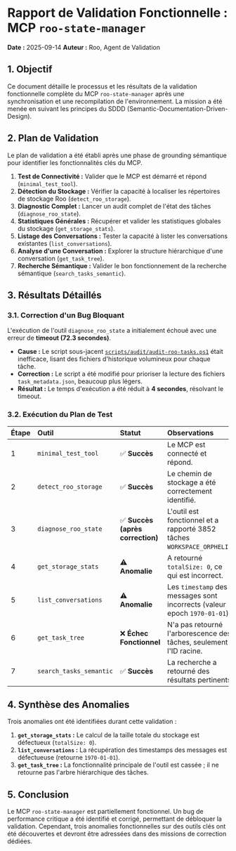 # Rapport de Validation Fonctionnelle : MCP `roo-state-manager`

**Date :** 2025-09-14
**Auteur :** Roo, Agent de Validation

## 1. Objectif

Ce document détaille le processus et les résultats de la validation fonctionnelle complète du MCP `roo-state-manager` après une synchronisation et une recompilation de l'environnement. La mission a été menée en suivant les principes du SDDD (Semantic-Documentation-Driven-Design).

## 2. Plan de Validation

Le plan de validation a été établi après une phase de grounding sémantique pour identifier les fonctionnalités clés du MCP.

1.  **Test de Connectivité :** Valider que le MCP est démarré et répond (`minimal_test_tool`).
2.  **Détection du Stockage :** Vérifier la capacité à localiser les répertoires de stockage Roo (`detect_roo_storage`).
3.  **Diagnostic Complet :** Lancer un audit complet de l'état des tâches (`diagnose_roo_state`).
4.  **Statistiques Générales :** Récupérer et valider les statistiques globales du stockage (`get_storage_stats`).
5.  **Listage des Conversations :** Tester la capacité à lister les conversations existantes (`list_conversations`).
6.  **Analyse d'une Conversation :** Explorer la structure hiérarchique d'une conversation (`get_task_tree`).
7.  **Recherche Sémantique :** Valider le bon fonctionnement de la recherche sémantique (`search_tasks_semantic`).

## 3. Résultats Détaillés

### 3.1. Correction d'un Bug Bloquant

L'exécution de l'outil `diagnose_roo_state` a initialement échoué avec une erreur de **timeout (72.3 secondes)**.

*   **Cause :** Le script sous-jacent [`scripts/audit/audit-roo-tasks.ps1`](scripts/audit/audit-roo-tasks.ps1) était inefficace, lisant des fichiers d'historique volumineux pour chaque tâche.
*   **Correction :** Le script a été modifié pour prioriser la lecture des fichiers `task_metadata.json`, beaucoup plus légers.
*   **Résultat :** Le temps d'exécution a été réduit à **4 secondes**, résolvant le timeout.

### 3.2. Exécution du Plan de Test

| Étape | Outil | Statut | Observations |
| :--- | :--- | :--- | :--- |
| 1 | `minimal_test_tool` | ✅ **Succès** | Le MCP est connecté et répond. |
| 2 | `detect_roo_storage` | ✅ **Succès** | Le chemin de stockage a été correctement identifié. |
| 3 | `diagnose_roo_state` | ✅ **Succès (après correction)** | L'outil est fonctionnel et a rapporté 3852 tâches `WORKSPACE_ORPHELIN`. |
| 4 | `get_storage_stats` | ⚠️ **Anomalie** | A retourné `totalSize: 0`, ce qui est incorrect. |
| 5 | `list_conversations` | ⚠️ **Anomalie** | Les `timestamp` des messages sont incorrects (valeur epoch `1970-01-01`). |
| 6 | `get_task_tree` | ❌ **Échec Fonctionnel** | N'a pas retourné l'arborescence des tâches, seulement l'ID racine. |
| 7 | `search_tasks_semantic` | ✅ **Succès** | La recherche a retourné des résultats pertinents. |

## 4. Synthèse des Anomalies

Trois anomalies ont été identifiées durant cette validation :

1.  **`get_storage_stats` :** Le calcul de la taille totale du stockage est défectueux (`totalSize: 0`).
2.  **`list_conversations` :** La récupération des timestamps des messages est défectueuse (retourne `1970-01-01`).
3.  **`get_task_tree` :** La fonctionnalité principale de l'outil est cassée ; il ne retourne pas l'arbre hiérarchique des tâches.

## 5. Conclusion

Le MCP `roo-state-manager` est partiellement fonctionnel. Un bug de performance critique a été identifié et corrigé, permettant de débloquer la validation. Cependant, trois anomalies fonctionnelles sur des outils clés ont été découvertes et devront être adressées dans des missions de correction dédiées.